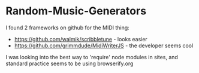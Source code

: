 # Random-Music-Generators

I found 2 frameworks on github for the MIDI thing:

- https://github.com/walmik/scribbletune - looks easier
- https://github.com/grimmdude/MidiWriterJS - the developer seems cool

I was looking into the best way to 'require' node modules in sites, and standard practice seems to be using browserify.org
